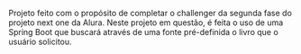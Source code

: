 Projeto feito com o propósito de completar o challenger da segunda fase do projeto next one da Alura.
Neste projeto em questão, é feita o uso de uma Spring Boot que buscará através de uma fonte pré-definida
o livro que o usuário solicitou.
